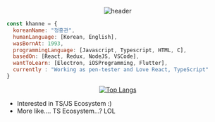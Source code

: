 <div align="center">
  
![header](https://capsule-render.vercel.app/api?type=waving&color=3545FE&height=300&section=header&text=IwannabeRealnerD's%20git&fontColor=ffffff&fontSize=60)
  
</div>

```javascript
const khanne = {
  koreanName: "정홍관",
  humanLanguage: [Korean, English],
  wasBornAt: 1993,
  programmingLanguage: [Javascript, Typescript, HTML, C],
  basedOn: [React, Redux, NodeJS, VSCode],
  wantToLearn: [Electron, iOSProgramming, Flutter],
  currently : "Working as pen-tester and Love React, TypeScript"
}
```

<div align="center">
  
[![Top Langs](https://github-readme-stats.vercel.app/api/top-langs/?username=IwannabeRealnerD&layout=compact)](https://github.com/anuraghazra/github-readme-stats)

</div>

- Interested in TS/JS Ecosystem :)
- More like.... TS Ecosystem...? LOL

